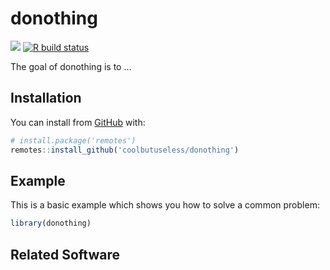 
<!-- README.md is generated from README.Rmd. Please edit that file -->

# donothing

<!-- badges: start -->

![](https://img.shields.io/badge/cool-useless-green.svg) [![R build
status](https://github.com/coolbutuseless/donothing/workflows/R-CMD-check/badge.svg)](https://github.com/coolbutuseless/donothing/actions)
<!-- badges: end -->

The goal of donothing is to …

## Installation

You can install from
[GitHub](https://github.com/coolbutuseless/donothing) with:

``` r
# install.package('remotes')
remotes::install_github('coolbutuseless/donothing')
```

## Example

This is a basic example which shows you how to solve a common problem:

``` r
library(donothing)
```

## Related Software
